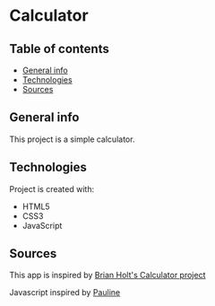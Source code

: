 # Calculator

## Table of contents
* [General info](#general-info)
* [Technologies](#technologies)
* [Sources](#sources)

## General info
This project is a simple calculator.

## Technologies
Project is created with:
* HTML5
* CSS3
* JavaScript

## Sources
This app is inspired by [Brian Holt's Calculator project](https://btholt.github.io/intro-to-web-dev-v2/js-project)

Javascript inspired by [Pauline](https://medium.com/@wbl.pauline/how-to-build-a-calculator-using-javascript-no-more-than-100-lines-of-js-code-b9bd087a14e8)